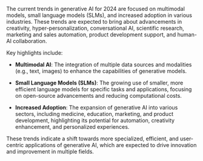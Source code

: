 The current trends in generative AI for 2024 are focused on multimodal models, small language models (SLMs), and increased adoption in various industries. These trends are expected to bring about advancements in creativity, hyper-personalization, conversational AI, scientific research, marketing and sales automation, product development support, and human-AI collaboration.

Key highlights include:

- **Multimodal AI**: The integration of multiple data sources and modalities (e.g., text, images) to enhance the capabilities of generative models.
  
- **Small Language Models (SLMs)**: The growing use of smaller, more efficient language models for specific tasks and applications, focusing on open-source advancements and reducing computational costs.
  
- **Increased Adoption**: The expansion of generative AI into various sectors, including medicine, education, marketing, and product development, highlighting its potential for automation, creativity enhancement, and personalized experiences.
 
These trends indicate a shift towards more specialized, efficient, and user-centric applications of generative AI, which are expected to drive innovation and improvement in multiple fields.